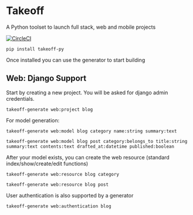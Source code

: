 # Takeoff
A Python toolset to launch full stack, web and mobile projects

[![CircleCI](https://circleci.com/gh/themarceloribeiro/takeoff-py.svg?style=svg)](https://app.circleci.com/pipelines/github/themarceloribeiro/takeoff-py)

```
pip install takeoff-py
```

Once installed you can use the generator to start building

## Web: Django Support

Start by creating a new project. You will be asked for django admin credentials.

```
takeoff-generate web:project blog
```

For model generation:

```
takeoff-generate web:model blog category name:string summary:text
```

```
takeoff-generate web:model blog post category:belongs_to title:string summary:text contents:text drafted_at:datetime published:boolean 
```

After your model exists, you can create the web resource (standard index/show/create/edit functions)

```
takeoff-generate web:resource blog category
```

```
takeoff-generate web:resource blog post
```

User authentication is also supported by a generator

```
takeoff-generate web:authentication blog
```
